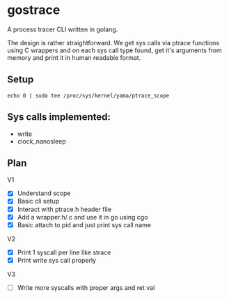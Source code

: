 # gostrace

A process tracer CLI written in golang. 

The design is rather straightforward. We get sys calls via ptrace functions using C wrappers and on each sys call type found, get it's arguments from memory and print it in human readable format.

## Setup

```
echo 0 | sudo tee /proc/sys/kernel/yama/ptrace_scope
```

## Sys calls implemented:
 - write
 - clock_nanosleep

## Plan
 
V1
 - [x] Understand scope
 - [x] Basic cli setup
 - [x] Interact with ptrace.h header file 
 - [x] Add a wrapper.h/.c and use it in go using cgo
 - [x] Basic attach to pid and just print sys call name

V2
 - [x] Print 1 syscall per line like strace
 - [x] Print write sys call properly

V3
 - [ ] Write more syscalls with proper args and ret val
